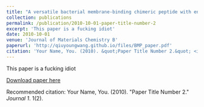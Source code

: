 ```yaml
---
title: "A versatile bacterial membrane-binding chimeric peptide with enhanced photodynamic antimicrobial activity"
collection: publications
permalink: /publication/2010-10-01-paper-title-number-2
excerpt: 'This paper is a fucking idiot'
date: 2010-10-01
venue: 'Journal of Materials Chemistry B'
paperurl: 'http://qiuyoungwang.github.io/files/BMP_paper.pdf'
citation: 'Your Name, You. (2010). &quot;Paper Title Number 2.&quot; <i>Journal 1</i>. 1(2).'
---
```

This paper is a fucking idiot

[Download paper here](http://qiuyoungwang.github.io/files/BMP_paper.pdf)

Recommended citation: Your Name, You. (2010). "Paper Title Number 2." <i>Journal 1</i>. 1(2).
